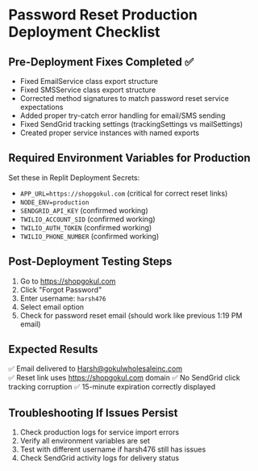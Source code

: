 # Password Reset Production Deployment Checklist

## Pre-Deployment Fixes Completed ✅
- Fixed EmailService class export structure
- Fixed SMSService class export structure  
- Corrected method signatures to match password reset service expectations
- Added proper try-catch error handling for email/SMS sending
- Fixed SendGrid tracking settings (trackingSettings vs mailSettings)
- Created proper service instances with named exports

## Required Environment Variables for Production
Set these in Replit Deployment Secrets:
- `APP_URL=https://shopgokul.com` (critical for correct reset links)
- `NODE_ENV=production`
- `SENDGRID_API_KEY` (confirmed working)
- `TWILIO_ACCOUNT_SID` (confirmed working)
- `TWILIO_AUTH_TOKEN` (confirmed working)
- `TWILIO_PHONE_NUMBER` (confirmed working)

## Post-Deployment Testing Steps
1. Go to https://shopgokul.com
2. Click "Forgot Password"
3. Enter username: `harsh476`
4. Select email option
5. Check for password reset email (should work like previous 1:19 PM email)

## Expected Results
✅ Email delivered to Harsh@gokulwholesaleinc.com  
✅ Reset link uses https://shopgokul.com domain
✅ No SendGrid click tracking corruption
✅ 15-minute expiration correctly displayed

## Troubleshooting If Issues Persist
1. Check production logs for service import errors
2. Verify all environment variables are set
3. Test with different username if harsh476 still has issues
4. Check SendGrid activity logs for delivery status